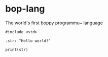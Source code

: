 bop-lang
========

The world's first boppy programmu~ language

```
#include <std>

.str: "Hello world!"

print(str)
```